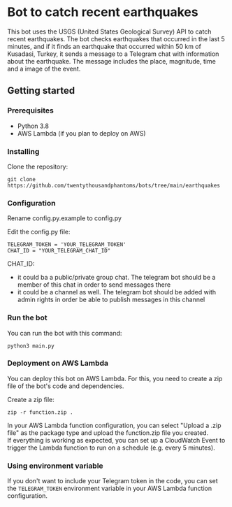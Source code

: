 Bot to catch recent earthquakes
===============================

This bot uses the USGS (United States Geological Survey) API to catch recent earthquakes. The bot checks earthquakes that occurred in the last 5 minutes, and if it finds an earthquake that occurred within 50 km of Kusadasi, Turkey, it sends a message to a Telegram chat with information about the earthquake. The message includes the place, magnitude, time and a image of the event.

Getting started
---------------

### Prerequisites

-   Python 3.8
-   AWS Lambda (if you plan to deploy on AWS)

### Installing

Clone the repository:

`git clone https://github.com/twentythousandphantoms/bots/tree/main/earthquakes`


### Configuration

Rename config.py.example to config.py

Edit the config.py file:

```
TELEGRAM_TOKEN = 'YOUR_TELEGRAM_TOKEN'
CHAT_ID = "YOUR_TELEGRAM_CHAT_ID"
```

CHAT_ID:
- it could ba a public/private group chat. The telegram bot should be a member of this chat in order to send messages there
- it could be a channel as well. The telegram bot should be added with admin rights in order be able to publish messages in this channel


### Run the bot

You can run the bot with this command:

`python3 main.py`

### Deployment on AWS Lambda

You can deploy this bot on AWS Lambda. For this, you need to create a zip file of the bot's code and dependencies.

Create a zip file:

`zip -r function.zip .`

In your AWS Lambda function configuration, you can select "Upload a .zip file" as the package type and upload the function.zip file you created.  
If everything is working as expected, you can set up a CloudWatch Event to trigger the Lambda function to run on a schedule (e.g. every 5 minutes).

### Using environment variable

If you don't want to include your Telegram token in the code, you can set the `TELEGRAM_TOKEN` environment variable in your AWS Lambda function configuration.